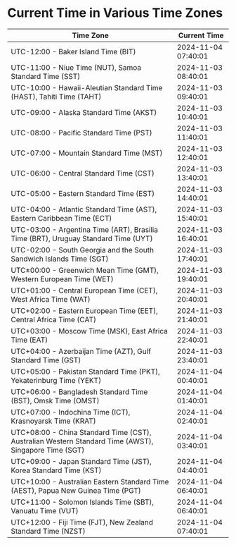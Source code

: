 # Current Time in Various Time Zones

| Time Zone | Current Time |
|-----------|--------------|
| UTC-12:00 - Baker Island Time (BIT) | 2024-11-04 07:40:01 |
| UTC-11:00 - Niue Time (NUT), Samoa Standard Time (SST) | 2024-11-03 08:40:01 |
| UTC-10:00 - Hawaii-Aleutian Standard Time (HAST), Tahiti Time (TAHT) | 2024-11-03 09:40:01 |
| UTC-09:00 - Alaska Standard Time (AKST) | 2024-11-03 10:40:01 |
| UTC-08:00 - Pacific Standard Time (PST) | 2024-11-03 11:40:01 |
| UTC-07:00 - Mountain Standard Time (MST) | 2024-11-03 12:40:01 |
| UTC-06:00 - Central Standard Time (CST) | 2024-11-03 13:40:01 |
| UTC-05:00 - Eastern Standard Time (EST) | 2024-11-03 14:40:01 |
| UTC-04:00 - Atlantic Standard Time (AST), Eastern Caribbean Time (ECT) | 2024-11-03 15:40:01 |
| UTC-03:00 - Argentina Time (ART), Brasília Time (BRT), Uruguay Standard Time (UYT) | 2024-11-03 16:40:01 |
| UTC-02:00 - South Georgia and the South Sandwich Islands Time (SGT) | 2024-11-03 17:40:01 |
| UTC±00:00 - Greenwich Mean Time (GMT), Western European Time (WET) | 2024-11-03 19:40:01 |
| UTC+01:00 - Central European Time (CET), West Africa Time (WAT) | 2024-11-03 20:40:01 |
| UTC+02:00 - Eastern European Time (EET), Central Africa Time (CAT) | 2024-11-03 21:40:01 |
| UTC+03:00 - Moscow Time (MSK), East Africa Time (EAT) | 2024-11-03 22:40:01 |
| UTC+04:00 - Azerbaijan Time (AZT), Gulf Standard Time (GST) | 2024-11-03 23:40:01 |
| UTC+05:00 - Pakistan Standard Time (PKT), Yekaterinburg Time (YEKT) | 2024-11-04 00:40:01 |
| UTC+06:00 - Bangladesh Standard Time (BST), Omsk Time (OMST) | 2024-11-04 01:40:01 |
| UTC+07:00 - Indochina Time (ICT), Krasnoyarsk Time (KRAT) | 2024-11-04 02:40:01 |
| UTC+08:00 - China Standard Time (CST), Australian Western Standard Time (AWST), Singapore Time (SGT) | 2024-11-04 03:40:01 |
| UTC+09:00 - Japan Standard Time (JST), Korea Standard Time (KST) | 2024-11-04 04:40:01 |
| UTC+10:00 - Australian Eastern Standard Time (AEST), Papua New Guinea Time (PGT) | 2024-11-04 06:40:01 |
| UTC+11:00 - Solomon Islands Time (SBT), Vanuatu Time (VUT) | 2024-11-04 06:40:01 |
| UTC+12:00 - Fiji Time (FJT), New Zealand Standard Time (NZST) | 2024-11-04 07:40:01 |

